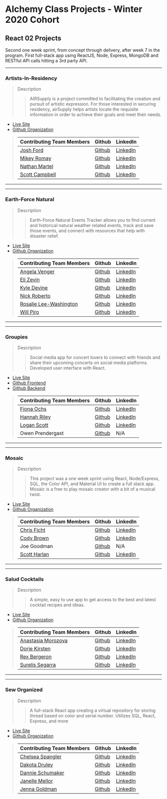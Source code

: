 # Alchemy Class Projects - Winter 2020 Cohort

## React 02 Projects
Second one week sprint, from concept through delivery, after week 7 in the program.  First full-stack app using ReactJS, Node, Express, MongoDB and RESTful API calls hitting a 3rd party API.
___

### Artists-In-Residency

> Description 
>>AIRSupply is a project committed to facilitating the creation and pursuit of artistic expression. For those interested in securing residency, airSupply helps artists locate the requisite information in order to achieve their goals and meet their needs.
>

- [Live Site](https://artist-in-res-frontend.herokuapp.com/)
- [Github Organization](https://github.com/Artists-In-Residency)

>| Contributing Team Members  | Github  | LinkedIn  |
>|---|---|---|
>|[Josh Ford](https://www.linkedin.com/in/thisisjoshford/) | [Github](https://github.com/thisisjoshford)  | [LinkedIn](https://www.linkedin.com/in/thisisjoshford/)  |
>|[Mikey Romay](https://www.linkedin.com/in/michaelromay/) | [Github](https://github.com/mikeymasonic)  | [LinkedIn](https://www.linkedin.com/in/michaelromay/)  |
>|[Nathan Martel](https://www.linkedin.com/in/nathanmartel/) | [Github](https://github.com/nathanmartel)  | [LinkedIn](https://www.linkedin.com/in/nathanmartel/)  |
>|[Scott Campbell](https://www.linkedin.com/in/scottthomascampbell/) | [Github](https://github.com/thisisscottcampbell)  | [LinkedIn](https://www.linkedin.com/in/scottthomascampbell/)  |

___
___

### Earth-Force Natural

> Description 
>>Earth-Force Natural Events Tracker allows you to find current and historical natural weather related events, track and save those events, and connect with resources that help with disaster relief.
>

- [Live Site](http://earth-force.herokuapp.com/)
- [Github Organization](https://github.com/smart-invester)

>| Contributing Team Members  | Github  | LinkedIn  |
>|---|---|---|
>|[Angela Venger](https://www.linkedin.com/in/ziyizhao19/) | [Github](https://github.com/avenger0901)  | [LinkedIn](https://www.linkedin.com/in/ziyizhao19/)  |
>|[Eli Zevin](https://www.linkedin.com/in/eli-zevin/) | [Github](https://github.com/dizzyjaguar)  | [LinkedIn](https://www.linkedin.com/in/eli-zevin/)  |
>|[Kyle Devine](https://www.linkedin.com/in/kyleadevine/) | [Github](https://github.com/devinenoise)  | [LinkedIn](https://www.linkedin.com/in/kyleadevine/)  |
>|[Nick Roberto](https://www.linkedin.com/in/nicholas-roberto/) | [Github](https://github.com/nrobert444)  | [LinkedIn](https://www.linkedin.com/in/nicholas-roberto/)  |
>|[Rosalie Lee-Washington](https://www.linkedin.com/in/rosalielee/) | [Github](https://github.com/rosalie337)  | [LinkedIn](https://www.linkedin.com/in/rosalielee/)  |
>|[Will Piro](https://www.linkedin.com/in/willpiro/) | [Github](https://github.com/Shaka2Pass)  | [LinkedIn](https://www.linkedin.com/in/willpiro/)  |

___
___

### Groupies

> Description 
>>Social media app for concert lovers to connect with friends and share their upcoming concerts on social media platforms. Developed user interface with React.
>

- [Live Site](https://fierce-taiga-25449.herokuapp.com/)
- [Github Frontend](https://github.com/fionaochs/groupies-front-end)
- [Github Backend](https://github.com/fionaochs/groupies-back)

>| Contributing Team Members  | Github  | LinkedIn  |
>|---|---|---|
>|[Fiona Ochs](https://fionaochs.dev/) | [Github](https://github.com/fionaochs)  | [LinkedIn](https://www.linkedin.com/in/fionaochs/)  |
>|[Hannah Riley](https://www.linkedin.com/in/hannah-m-riley/) | [Github](https://github.com/hannahriley33)  | [LinkedIn](https://www.linkedin.com/in/hannah-m-riley/)  |
>|[Logan Scott](https://www.linkedin.com/in/logantscott/) | [Github](https://github.com/logantscott)  | [LinkedIn](https://www.linkedin.com/in/logantscott/)  |
>| Owen Prendergast | [Github](https://github.com/prendergasto)  | N/A |

___
___

### Mosaic

> Description 
>>This project was a one week sprint using React, Node/Express, SQL, the Color API, and Material UI to create a full stack app. Mosaic is a free to play mosaic creator with a bit of a musical twist.
>

- [Live Site](https://the-mosaic.herokuapp.com/)
- [Github Organization](https://github.com/mosaic-api)

>| Contributing Team Members  | Github  | LinkedIn  |
>|---|---|---|
>|[Chris Ficht](https://www.linkedin.com/in/chrisficht/) | [Github](https://github.com/cficht)  | [LinkedIn](https://www.linkedin.com/in/chrisficht/)  |
>|[Cody Brown](https://www.linkedin.com/in/codylylebrown/) | [Github](https://github.com/Cody2934)  | [LinkedIn](https://www.linkedin.com/in/codylylebrown/)  |
>| Joe Goodman | [Github](https://github.com/joegpdx)  | N/A  |
>|[Scott Harlan](https://scottharlan.dev/) | [Github](https://github.com/SeHarlan)  | [LinkedIn](https://www.linkedin.com/in/scottharlan-pnw/)  |

___
___

### Salud Cocktails

> Description 
>>A simple, easy to use app to get access to the best and latest cocktail recipes and ideas.
>

- [Live Site](https://intense-woodland-75694.herokuapp.com/login)
- [Github Organization](https://github.com/Salud-alchemy)

>| Contributing Team Members  | Github  | LinkedIn  |
>|---|---|---|
>|[Anastasia Morozova](https://www.linkedin.com/in/morozova-anastasia/) | [Github](https://github.com/asiamorozova)  | [LinkedIn](https://www.linkedin.com/in/morozova-anastasia/)  |
>|[Dorje Kirsten](https://www.linkedin.com/in/dorjekirsten/) | [Github](https://github.com/dorjepadma)  | [LinkedIn](https://www.linkedin.com/in/dorjekirsten/)  |
>|[Rex Bergeron](https://www.linkedin.com/in/rex-bergeron/) | [Github](https://github.com/feralcat66)  | [LinkedIn](https://www.linkedin.com/in/rex-bergeron/)  |
>|[Surelis Segarra](https://www.linkedin.com/in/surelis-segarra-bbbba3186/) | [Github](https://github.com/SuriSegarra)  | [LinkedIn](https://www.linkedin.com/in/surelis-segarra-bbbba3186/)  |

___
___

### Sew Organized

> Description 
>>A full-stack React app creating a virtual repository for storing thread based on color and serial number. Utilizes SQL, React, Express, and more
>

- [Live Site](https://sew-organized.herokuapp.com/)
- [Github Organization](https://github.com/Sew-Organized)

>| Contributing Team Members  | Github  | LinkedIn  |
>|---|---|---|
>|[Chelsea Spangler](https://www.linkedin.com/in/chelseanspangler/) | [Github](https://github.com/CNSpangler)  | [LinkedIn](https://www.linkedin.com/in/chelseanspangler/)  |
>|[Dakota Druley](https://www.linkedin.com/in/dakota-druley/) | [Github](https://github.com/dakotadruley)  | [LinkedIn](https://www.linkedin.com/in/dakota-druley/)  |
>|[Dannie Schumaker](http://www.dannieschumaker.com) | [Github](https://github.com/DannieSchu)  | [LinkedIn](https://www.linkedin.com/in/dannieschumaker/)  |
>|[Janelle Mellor](https://www.linkedin.com/in/janellemellor/) | [Github](https://github.com/janellemellor)  | [LinkedIn](https://www.linkedin.com/in/janellemellor/)  |
>|[Jenna Goldman](https://jennagoldman.github.io/portfolio/) | [Github](https://github.com/jennagoldman)  | [LinkedIn](https://www.linkedin.com/in/jennagoldman/)  |
